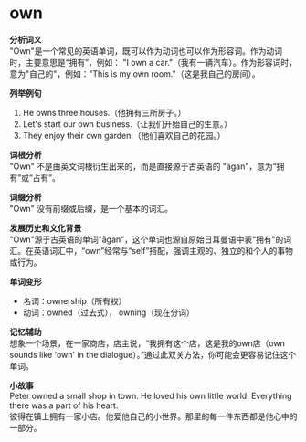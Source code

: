 # own

**分析词义**  
"Own"是一个常见的英语单词，既可以作为动词也可以作为形容词。作为动词时，主要意思是“拥有”，例如： "I own a car."（我有一辆汽车）。作为形容词时，意为"自己的"，例如："This is my own room."（这是我自己的房间）。

  

**列举例句**

  

1.  He owns three houses.（他拥有三所房子。）
2.  Let's start our own business.（让我们开始自己的生意。）
3.  They enjoy their own garden.（他们喜欢自己的花园。）

  

**词根分析**  
"Own" 不是由英文词根衍生出来的，而是直接源于古英语的 "āgan"，意为“拥有”或“占有”。

  

**词缀分析**  
"Own" 没有前缀或后缀，是一个基本的词汇。

  

**发展历史和文化背景**  
"Own"源于古英语的单词"āgan"，这个单词也源自原始日耳曼语中表“拥有”的词汇。在英语词汇中，“own”经常与“self”搭配，强调主观的、独立的和个人的事物或行为。

  

**单词变形**

  

*   名词：ownership（所有权）
*   动词：owned（过去式）， owning（现在分词）

  

**记忆辅助**  
想象一个场景，在一家商店，店主说，“我拥有这个店，这是我的own店（own sounds like 'own' in the dialogue）。”通过此双关方法，你可能会更容易记住这个单词。

  

**小故事**  
Peter owned a small shop in town. He loved his own little world. Everything there was a part of his heart.  
彼得在镇上拥有一家小店。他爱他自己的小世界。那里的每一件东西都是他心中的一部分。
